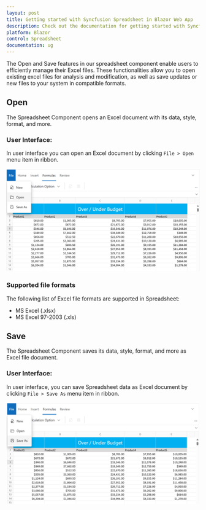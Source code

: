 ```yaml
---
layout: post
title: Getting started with Syncfusion Spreadsheet in Blazor Web App
description: Check out the documentation for getting started with Syncfusion Blazor Spreadsheet Component in Blazor Web App.
platform: Blazor
control: Spreadsheet
documentation: ug
---
```


The Open and Save features in our spreadsheet component enable users to efficiently manage their Excel files. These functionalities allow you to open existing excel files for analysis and modification, as well as save updates or new files to your system in compatible formats.

## Open
The Spreadsheet Component opens an Excel document with its data, style, format, and more. 

### User Interface:
In user interface you can open an Excel document by clicking `File > Open` menu item in ribbon.

![the interface option for opening Excel files](./images/file-open-feature.png)

### Supported file formats
The following list of Excel file formats are supported in Spreadsheet:
* MS Excel (.xlsx)
* MS Excel 97-2003 (.xls)

## Save
The Spreadsheet Component saves its data, style, format, and more as Excel file document.


### User Interface:
In user interface, you can save Spreadsheet data as Excel document by clicking `File > Save As` menu item in ribbon.

![The interface option for saving Excel files](./images/file-save-feature.png)
